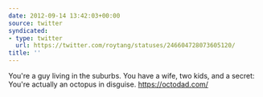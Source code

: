 ```yaml
---
date: 2012-09-14 13:42:03+00:00
source: twitter
syndicated:
- type: twitter
  url: https://twitter.com/roytang/statuses/246604728073605120/
title: ''
---
```


You're a guy living in the suburbs. You have a wife, two kids, and a secret: You're actually an octopus in disguise. https://octodad.com/